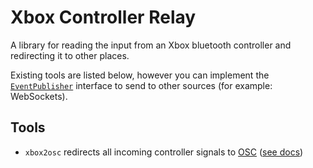 # Xbox Controller Relay

A library for reading the input from an Xbox bluetooth controller and redirecting it to other places.

Existing tools are listed below, however you can implement the [`EventPublisher`](main.go) interface to send to other sources (for example: WebSockets).


## Tools

 - `xbox2osc` redirects all incoming controller signals to [OSC](https://opensoundcontrol.stanford.edu/index.html) ([see docs](cmd/xboxc2osc/README.md))


